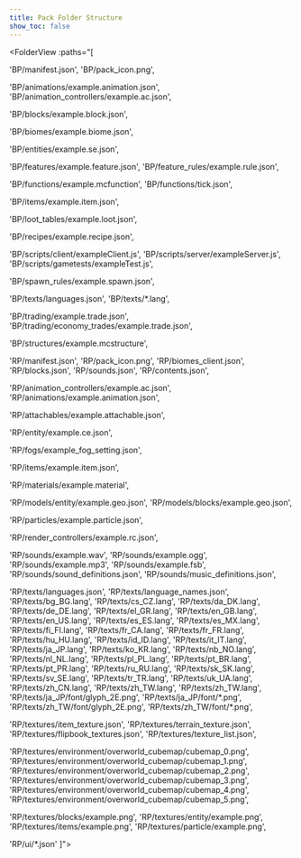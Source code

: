 ```yaml
---
title: Pack Folder Structure
show_toc: false
---
```


<FolderView :paths="[

'BP/manifest.json',
'BP/pack_icon.png',

'BP/animations/example.animation.json',
'BP/animation_controllers/example.ac.json',

'BP/blocks/example.block.json',

'BP/biomes/example.biome.json',

'BP/entities/example.se.json',

'BP/features/example.feature.json',
'BP/feature_rules/example.rule.json',

'BP/functions/example.mcfunction',
'BP/functions/tick.json',

'BP/items/example.item.json',

'BP/loot_tables/example.loot.json',

'BP/recipes/example.recipe.json',

'BP/scripts/client/exampleClient.js',
'BP/scripts/server/exampleServer.js',
'BP/scripts/gametests/exampleTest.js',

'BP/spawn_rules/example.spawn.json',

'BP/texts/languages.json',
'BP/texts/\*.lang',

'BP/trading/example.trade.json',
'BP/trading/economy_trades/example.trade.json',

'BP/structures/example.mcstructure',

'RP/manifest.json',
'RP/pack_icon.png',
'RP/biomes_client.json',
'RP/blocks.json',
'RP/sounds.json',
'RP/contents.json',

'RP/animation_controllers/example.ac.json',
'RP/animations/example.animation.json',

'RP/attachables/example.attachable.json',

'RP/entity/example.ce.json',

'RP/fogs/example_fog_setting.json',

'RP/items/example.item.json',

'RP/materials/example.material',
                    
'RP/models/entity/example.geo.json',
'RP/models/blocks/example.geo.json',

'RP/particles/example.particle.json',

'RP/render_controllers/example.rc.json',

'RP/sounds/example.wav',
'RP/sounds/example.ogg',
'RP/sounds/example.mp3',
'RP/sounds/example.fsb',
'RP/sounds/sound_definitions.json',
'RP/sounds/music_definitions.json',

'RP/texts/languages.json',
'RP/texts/language_names.json',
'RP/texts/bg_BG.lang',
'RP/texts/cs_CZ.lang',
'RP/texts/da_DK.lang',
'RP/texts/de_DE.lang',
'RP/texts/el_GR.lang',
'RP/texts/en_GB.lang',
'RP/texts/en_US.lang',
'RP/texts/es_ES.lang',
'RP/texts/es_MX.lang',
'RP/texts/fi_FI.lang',
'RP/texts/fr_CA.lang',
'RP/texts/fr_FR.lang',
'RP/texts/hu_HU.lang',
'RP/texts/id_ID.lang',
'RP/texts/it_IT.lang',
'RP/texts/ja_JP.lang',
'RP/texts/ko_KR.lang',
'RP/texts/nb_NO.lang',
'RP/texts/nl_NL.lang',
'RP/texts/pl_PL.lang',
'RP/texts/pt_BR.lang',
'RP/texts/pt_PR.lang',
'RP/texts/ru_RU.lang',
'RP/texts/sk_SK.lang',
'RP/texts/sv_SE.lang',
'RP/texts/tr_TR.lang',
'RP/texts/uk_UA.lang',
'RP/texts/zh_CN.lang',
'RP/texts/zh_TW.lang',
'RP/texts/zh_TW.lang',
'RP/texts/ja_JP/font/glyph_2E.png',
'RP/texts/ja_JP/font/\*.png',
'RP/texts/zh_TW/font/glyph_2E.png',
'RP/texts/zh_TW/font/\*.png',

'RP/textures/item_texture.json',
'RP/textures/terrain_texture.json',
'RP/textures/flipbook_textures.json',
'RP/textures/texture_list.json',

'RP/textures/environment/overworld_cubemap/cubemap_0.png',
'RP/textures/environment/overworld_cubemap/cubemap_1.png',
'RP/textures/environment/overworld_cubemap/cubemap_2.png',
'RP/textures/environment/overworld_cubemap/cubemap_3.png',
'RP/textures/environment/overworld_cubemap/cubemap_4.png',
'RP/textures/environment/overworld_cubemap/cubemap_5.png',

'RP/textures/blocks/example.png',
'RP/textures/entity/example.png',
'RP/textures/items/example.png',
'RP/textures/particle/example.png',

'RP/ui/\*.json'
]"></FolderView>
